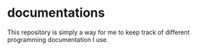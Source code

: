 # documentations
This repository is simply a way for me to keep track of different programming documentation I use.
